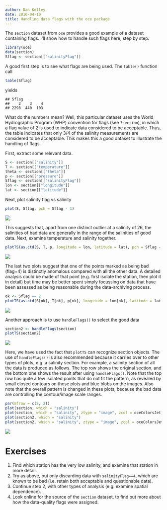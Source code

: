 ```yaml
---
author: Dan Kelley
date: 2016-04-10
title: Handling data flags with the oce package
---
```


The `section` dataset from `oce` provides a good example of a dataset
containing flags.  I'll show how to handle  such flags here, step by step.

```R
library(oce)
data(section)
Sflag <- section[["salinityFlag"]]
```

A good first step is to see what flags are being used.  The `table()`
function call
```R
table(Sflag)
```
yields
```
## Sflag
##    2    3    4 
## 2298  440  103
```

What do the numbers mean?  Well, this particular dataset uses the World
Hydrographic Program (WHP) convention for flags (see `?section`), in which a
flag value of 2 is used to indicate data considered to be acceptable. Thus, the
table indicates that only 3/4 of the salinity measurements are considered to be
acceptable. This makes this a good dataset to illustrate the handling of flags.

First, extract some relevant data.
```R
S <- section[["salinity"]]
T <- section[["temperature"]]
theta <- section[["theta"]]
p <- section[["pressure"]]
Sflag <- section[["salinityFlag"]]
lon <- section[["longitude"]]
lat <- section[["latitude"]]
```

Next, plot salinity flag vs salinity

```R
plot(S, Sflag, pch = Sflag - 1)
```

![](/dek_blog/docs/assets/images/2016-04-10-flags_files/unnamed-chunk-4-1.png)

This suggests that, apart from one distinct outlier at a salinity of 26,
the salinities of bad data are generally in the range of the salinities
of good data. Next, examine temperature and salinity together.

```R
plotTS(as.ctd(S, T, p, longitude = lon, latitude = lat), pch = Sflag - 1)
```

![](/dek_blog/docs/assets/images/2016-04-10-flags_files/unnamed-chunk-5-1.png)

The last two plots suggest that one of the points marked as being bad (flag=4)
is distinctly anomalous compared with all the other data. A detailed analysis
could be made of that point (e.g. first isolate the station, then plot it in
detail) but time may be better spent simply focussing on data that have been
assessed as being reasonable during the data-archiving process.

```R
ok <- Sflag == 2
plotTS(as.ctd(S[ok], T[ok], p[ok], longitude = lon[ok], latitude = lat[ok]))
```


![](/dek_blog/docs/assets/images/2016-04-10-flags_files/unnamed-chunk-6-1.png)

Another approach is to use `handleFlags()` to select the good data
```R
section2 <- handleFlags(section)
plotTS(section2)
```

![](/dek_blog/docs/assets/images/2016-04-10-flags_files/unnamed-chunk-7-1.png)

Here, we have used the fact that `plotTS` can recognize section objects. The
use of `handleFlags()` is also recommended because it carries over to other
types of plots, e.g. a salinity section. For example, a salinity section of all
the data is produced as follows. The top row shows the original section, and
the bottom one shows the result after using `handleFlags()`. Note that the top
row has quite a few isolated points that do not fit the pattern, as revealed by
small closed contours on those plots and blue blobs on the images. Also note
that the overall pattern is changed in these plots, because the bad data are
controlling the contour/image scale ranges.

```R
par(mfrow = c(2, 2))
plot(section, which = "salinity")
plot(section, which = "salinity", ztype = "image", zcol = oceColorsJet)
plot(section2, which = "salinity")
plot(section2, which = "salinity", ztype = "image", zcol = oceColorsJet)
```

![](/dek_blog/docs/assets/images/2016-04-10-flags_files/unnamed-chunk-8-1.png)

# Exercises

1.  Find which station has the very low salinity, and examine that
    station in more detail.
2.  Try as above, but only discarding data with `salinityFlag==4`, which
    are known to be bad (i.e. retain both acceptable and questionable
    data).
3.  Continue step 2, with other types of analysis (e.g. examine spatial
    dependence).
4.  Look online for the source of the `section` dataset, to find out
    more about how the data-quality flags were assigned.

